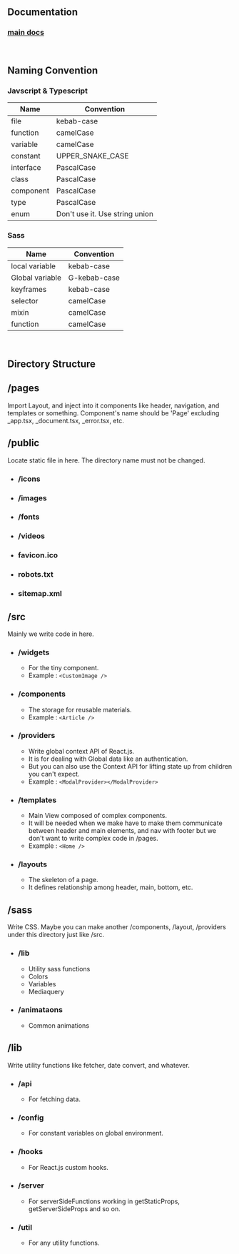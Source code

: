 <br>

## __Documentation__
### [main docs](/docs/main.md)

<br>

## __Naming Convention__
### Javscript & Typescript
|Name|Convention|
|---|---|
|file|kebab-case|
|function|camelCase|
|variable|camelCase|
|constant|UPPER_SNAKE_CASE|
|interface|PascalCase|
|class|PascalCase|
|component|PascalCase|
|type|PascalCase|
|enum|Don't use it. Use string union|

### Sass

|Name|Convention|
|---|---|
|local variable|kebab-case|
|Global variable|G-kebab-case|
|keyframes|kebab-case|
|selector|camelCase|
|mixin|camelCase|
|function|camelCase|

<br>

## __Directory Structure__
## /pages
Import Layout, and inject into it components like header, navigation, and templates or something.
Component's name should be 'Page' excluding _app.tsx, _document.tsx, _error.tsx, etc.
## /public
Locate static file in here. The directory name must not be changed.
+ ### /icons
+ ### /images
+ ### /fonts
+ ### /videos
+ ### favicon.ico
+ ### robots.txt
+ ### sitemap.xml
## /src
Mainly we write code in here.
+ ### /widgets
    + For the tiny component.
    + Example :  ```<CustomImage />```
+ ### /components
    + The storage for reusable materials.
    + Example : ```<Article />```
+ ### /providers
    + Write global context API of React.js.
    + It is for dealing with Global data like an authentication.
    + But you can also use the Context API for lifting state up from children you can't expect.
    + Example : ```<ModalProvider></ModalProvider>```
+ ### /templates
    + Main View composed of complex components.
    + It will be needed when we make have to make them communicate between header and main elements, and nav with footer but we don't want to write complex code in /pages.
    + Example : ```<Home />```
+ ### /layouts
    + The skeleton of a page. 
    + It defines relationship among header, main, bottom, etc.
## /sass
Write CSS.
Maybe you can make another /components, /layout, /providers under this directory just like /src.
+ ### /lib
    + Utility sass functions
    + Colors
    + Variables
    + Mediaquery
+ ### /animataons
    + Common animations
## /lib
Write utility functions like fetcher, date convert, and whatever.
+ ### /api
    + For fetching data.
+ ### /config
    + For constant variables on global environment.
+ ### /hooks
    + For React.js custom hooks.
+ ### /server
    + For serverSideFunctions working in getStaticProps, getServerSideProps and so on.
+ ### /util
    + For any utility functions.
